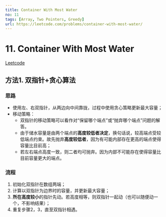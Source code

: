 ```yaml
---
title: Container With Most Water
no: 11
tags: [Array, Two Pointers, Greedy]
url: https://leetcode.com/problems/container-with-most-water/
---
```


# 11. Container With Most Water

[Leetcode](https://leetcode.com/problems/container-with-most-water/)

## 方法1. 双指针+贪心算法

### 思路

- 使用左、右双指针，从两边向中间靠拢，过程中使用贪心策略更新最大容量；
- 移动策略：
  - 双指针的移动策略可以看作对“保留哪个端点”或“抛弃哪个端点”问题的解答。
  - 由于储水容量是由两个端点的**高度较低者决定**，换句话说，较高端点受较低端点约束。故先抛弃**高度较低者**，因为有可能内部存在更高的端点使得容量比目前高；
  - 若左右端点高度一致，则二者均可抛弃。因为内部不可能存在使得容量比目前容量更大的端点。

### 流程

1. 初始化双指针在数组两端；
2. 计算以双指针为边界时的容量，并更新最大容量；
3. **所在高度较小**的指针先动。若高度相等，则双指针一起动（也可以随便动一个，不影响结果）；
4. 重复步骤2，3，直至双指针相遇。